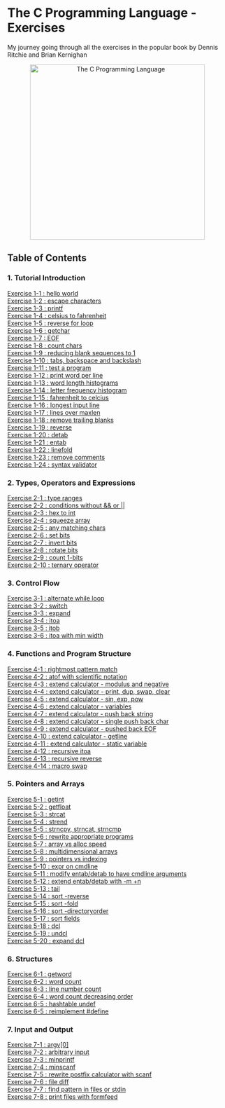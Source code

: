 # The C Programming Language - Exercises
My journey going through all the exercises in the popular book by Dennis Ritchie and Brian Kernighan 
<p align="center">
  <image src="assets/TheCProgrammingLanguageBook.png" alt="The C Programming Language" height=400 />
</p>

## Table of Contents
### 1. Tutorial Introduction
[Exercise 1-1  : hello world](exercises/exercise1-1.md)<br>
[Exercise 1-2  : escape characters](exercises/exercise1-2.md)<br>
[Exercise 1-3  : printf](exercises/exercise1-3.md)<br>
[Exercise 1-4  : celsius to fahrenheit](exercises/exercise1-4.md)<br>
[Exercise 1-5  : reverse for loop](exercises/exercise1-5.md)<br>
[Exercise 1-6  : getchar](exercises/exercise1-6.md)<br>
[Exercise 1-7  : EOF](exercises/exercise1-7.md)<br>
[Exercise 1-8  : count chars](exercises/exercise1-8.md)<br>
[Exercise 1-9  : reducing blank sequences to 1](exercises/exercise1-9.md)<br>
[Exercise 1-10 : tabs, backspace and backslash](exercises/exercise1-10.md)<br>
[Exercise 1-11 : test a program](exercises/exercise1-11.md)<br>
[Exercise 1-12 : print word per line](exercises/exercise1-12.md)<br>
[Exercise 1-13 : word length histograms](exercises/exercise1-13.md)<br>
[Exercise 1-14 : letter frequency histogram](exercises/exercise1-14.md)<br>
[Exercise 1-15 : fahrenheit to celcius](exercises/exercise1-15.md)<br>
[Exercise 1-16 : longest input line ](exercises/exercise1-16.md)<br>
[Exercise 1-17 : lines over maxlen](exercises/exercise1-17.md)<br>
[Exercise 1-18 : remove trailing blanks](exercises/exercise1-18.md)<br>
[Exercise 1-19 : reverse](exercises/exercise1-19.md)<br>
[Exercise 1-20 : detab](exercises/exercise1-20.md)<br>
[Exercise 1-21 : entab](exercises/exercise1-21.md)<br>
[Exercise 1-22 : linefold](exercises/exercise1-22.md)<br>
[Exercise 1-23 : remove comments](exercises/exercise1-23.md)<br>
[Exercise 1-24 : syntax validator](exercises/exercise1-24.md)<br>

### 2. Types, Operators and Expressions
[Exercise 2-1  : type ranges](exercises/exercise2-1.md)<br>
[Exercise 2-2  : conditions without && or ||](exercises/exercise2-2.md)<br>
[Exercise 2-3  : hex to int](exercises/exercise2-3.md)<br>
[Exercise 2-4  : squeeze array](exercises/exercise2-4.md)<br>
[Exercise 2-5  : any matching chars](exercises/exercise2-5.md)<br>
[Exercise 2-6  : set bits](exercises/exercise2-6.md)<br>
[Exercise 2-7  : invert bits](exercises/exercise2-7.md)<br>
[Exercise 2-8  : rotate bits](exercises/exercise2-8.md)<br>
[Exercise 2-9  : count 1-bits](exercises/exercise2-9.md)<br>
[Exercise 2-10 : ternary operator](exercises/exercise2-10.md)<br>

### 3. Control Flow
[Exercise 3-1 : alternate while loop](exercises/exercise3-1.md)<br>
[Exercise 3-2 : switch](exercises/exercise3-2.md)<br>
[Exercise 3-3 : expand](exercises/exercise3-3.md)<br>
[Exercise 3-4 : itoa](exercises/exercise3-4.md)<br>
[Exercise 3-5 : itob](exercises/exercise3-5.md)<br>
[Exercise 3-6 : itoa with min width](exercises/exercise3-6.md)<br>

### 4. Functions and Program Structure
[Exercise 4-1 : rightmost pattern match](exercises/exercise4-1.md)<br>
[Exercise 4-2 : atof with scientific notation](exercises/exercise4-2.md)<br>
[Exercise 4-3 : extend calculator - modulus and negative](exercises/exercise4-3.md)<br>
[Exercise 4-4 : extend calculator - print, dup, swap, clear](exercises/exercise4-4.md)<br>
[Exercise 4-5 : extend calculator - sin, exp, pow](exercises/exercise4-5.md)<br>
[Exercise 4-6 : extend calculator - variables](exercises/exercise4-6.md)<br>
[Exercise 4-7 : extend calculator - push back string](exercises/exercise4-7.md)<br>
[Exercise 4-8 : extend calculator - single push back char ](exercises/exercise4-8.md)<br>
[Exercise 4-9 : extend calculator - pushed back EOF](exercises/exercise4-9.md)<br>
[Exercise 4-10 : extend calculator - getline](exercises/exercise4-10.md)<br>
[Exercise 4-11 : extend calculator - static variable](exercises/exercise4-11.md)<br>
[Exercise 4-12 : recursive itoa](exercises/exercise4-12.md)<br>
[Exercise 4-13 : recursive reverse](exercises/exercise4-13.md)<br>
[Exercise 4-14 : macro swap](exercises/exercise4-14.md)<br>

### 5. Pointers and Arrays
[Exercise 5-1 : getint](exercises/exercise5-1.md)<br>
[Exercise 5-2 : getfloat](exercises/exercise5-2.md)<br>
[Exercise 5-3 : strcat](exercises/exercise5-3.md)<br>
[Exercise 5-4 : strend](exercises/exercise5-4.md)<br>
[Exercise 5-5 : strncpy, strncat, strncmp](exercises/exercise5-5.md)<br>
[Exercise 5-6 : rewrite appropriate programs](exercises/exercise5-6.md)<br>
[Exercise 5-7 : array vs alloc speed](exercises/exercise5-7.md)<br>
[Exercise 5-8 : multidimensional arrays](exercises/exercise5-8.md)<br>
[Exercise 5-9 : pointers vs indexing](exercises/exercise5-9.md)<br>
[Exercise 5-10 : expr on cmdline](exercises/exercise5-10.md)<br>
[Exercise 5-11 : modify entab/detab to have cmdline arguments](exercises/exercise5-11.md)<br>
[Exercise 5-12 : extend entab/detab with -m +n](exercises/exercise5-12.md)<br>
[Exercise 5-13 : tail](exercises/exercise5-13.md)<br>
[Exercise 5-14 : sort -reverse](exercises/exercise5-14.md)<br>
[Exercise 5-15 : sort -fold](exercises/exercise5-15.md)<br>
[Exercise 5-16 : sort -directoryorder](exercises/exercise5-16.md)<br>
[Exercise 5-17 : sort fields](exercises/exercise5-17.md)<br>
[Exercise 5-18 : dcl](exercises/exercise5-18.md)<br>
[Exercise 5-19 : undcl](exercises/exercise5-19.md)<br>
[Exercise 5-20 : expand dcl](exercises/exercise5-20.md)<br>

### 6. Structures
[Exercise 6-1 : getword](exercises/exercise6-1.md)<br>
[Exercise 6-2 : word count](exercises/exercise6-2.md)<br>
[Exercise 6-3 : line number count](exercises/exercise6-3.md)<br>
[Exercise 6-4 : word count decreasing order](exercises/exercise6-4.md)<br>
[Exercise 6-5 : hashtable undef](exercises/exercise6-5.md)<br>
[Exercise 6-5 : reimplement #define](exercises/exercise6-6.md)<br>

### 7. Input and Output
[Exercise 7-1 : argv[0]](exercises/exercise7-1.md)<br>
[Exercise 7-2 : arbitrary input](exercises/exercise7-2.md)<br>
[Exercise 7-3 : minprintf](exercises/exercise7-3.md)<br>
[Exercise 7-4 : minscanf](exercises/exercise7-4.md)<br>
[Exercise 7-5 : rewrite postfix calculator with scanf](exercises/exercise7-5.md)<br>
[Exercise 7-6 : file diff](exercises/exercise7-6.md)<br>
[Exercise 7-7 : find pattern in files or stdin](exercises/exercise7-7.md)<br>
[Exercise 7-8 : print files with formfeed](exercises/exercise7-8.md)<br>
